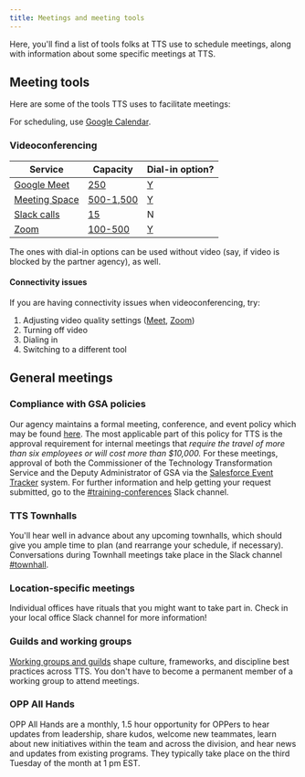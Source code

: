```yaml
---
title: Meetings and meeting tools
---
```


Here, you'll find a list of tools folks at TTS use to schedule meetings, along with information about some specific meetings at TTS.

## Meeting tools

Here are some of the tools TTS uses to facilitate meetings:

For scheduling, use [Google Calendar]({{site.baseurl}}/google-calendar/).

### Videoconferencing

| Service                                                                             | Capacity                                                                                                                                 | Dial-in option?                                                                                                                                           |
| ----------------------------------------------------------------------------------- | ---------------------------------------------------------------------------------------------------------------------------------------- | --------------------------------------------------------------------------------------------------------------------------------------------------------- |
| [Google Meet]({{site.baseurl}}/google-meet/)                                        | [250](https://insite.gsa.gov/employee-resources/information-technology/do-it-yourself-self-help/virtual-and-online-meetings/google-meet) | [Y](https://support.google.com/meet/answer/9518557?hl=en&ref_topic=7192926)                                                                               |
| [Meeting Space]({{site.baseurl}}/gsa-internal-tools/#meeting-space)                 | [500-1,500](https://insite.gsa.gov/topics/information-technology/do-it-yourself-self-help/online-meetings/meeting-space-adobe-connect)   | [Y](https://insite.gsa.gov/topics/information-technology/do-it-yourself-self-help/virtual-and-online-meetings/meeting-space-adobe-connect/audio-controls) |
| [Slack calls](https://slack.com/help/articles/115003498363-Slack-Calls--the-basics) | [15](https://slack.com/help/articles/216771908-Make-calls-in-Slack#start-a-call)                                                         | N                                                                                                                                                         |
| [Zoom]({{site.baseurl}}/zoom/)                                                      | [100-500]({{site.baseurl}}/zoom/#for-meetings-with-over-100-participants)                                                                | [Y](https://support.zoom.us/hc/en-us/articles/201362663-Joining-a-meeting-by-phone)                                                                       |

The ones with dial-in options can be used without video (say, if video is blocked by the partner agency), as well.

#### Connectivity issues

If you are having connectivity issues when videoconferencing, try:

1. Adjusting video quality settings ([Meet](https://support.google.com/a/users/answer/9302964?co=GENIE.Platform%3DAndroid&hl=en#adjust-video-quality), [Zoom](https://support.zoom.us/hc/en-us/articles/201362623-Changing-settings-in-the-desktop-client-or-mobile-app))
1. Turning off video
1. Dialing in
1. Switching to a different tool

## General meetings

### Compliance with GSA policies

Our agency maintains a formal meeting, conference, and event policy which may be found [here](<http://www.gsa.gov/portal/mediaId/205471/fileName/OAS_57851_Conference_and_Event_Management_(Signed_on_January_28__2015).action>). The most applicable part of this policy for TTS is the approval requirement for internal meetings that _require the travel of more than six employees or will cost more than $10,000._ For these meetings, approval of both the Commissioner of the Technology Transformation Service and the Deputy Administrator of GSA via the [Salesforce Event Tracker](https://gsa.my.salesforce.com/a1b/o) system. For further information and help getting your request submitted, go to the [#training-conferences](https://gsa-tts.slack.com/messages/training-conferences) Slack channel.

### TTS Townhalls

You'll hear well in advance about any upcoming townhalls, which should give you ample time to plan (and rearrange your schedule, if necessary). Conversations during Townhall meetings take place in the Slack channel [#townhall](https://gsa-tts.slack.com/messages/townhall).

### Location-specific meetings

Individual offices have rituals that you might want to take part in. Check in your local office Slack channel for more information!

### Guilds and working groups

[Working groups and guilds]({{site.baseurl}}/working-groups-and-guilds-101) shape culture, frameworks, and discipline best practices across TTS. You don't have to become a permanent member of a working group to attend meetings.

### OPP All Hands

OPP All Hands are a monthly, 1.5 hour opportunity for OPPers to hear updates from leadership, share kudos, welcome new teammates, learn about new initiatives within the team and across the division, and hear news and updates from existing programs. They typically take place on the third Tuesday of the month at 1 pm EST.
